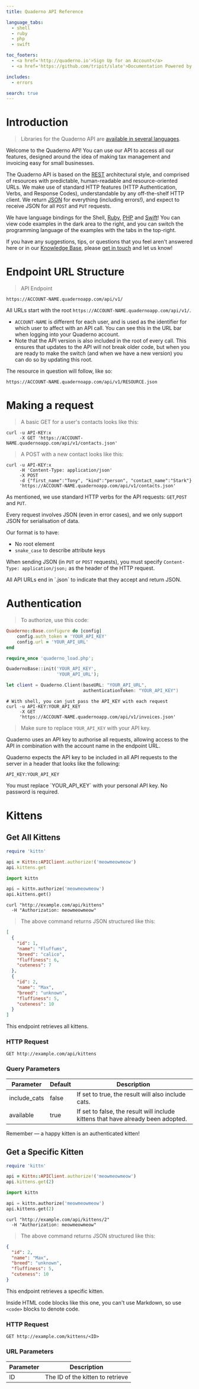 ```yaml
---
title: Quaderno API Reference

language_tabs:
  - shell
  - ruby
  - php
  - swift

toc_footers:
  - <a href='http://quaderno.io'>Sign Up for an Account</a>
  - <a href='https://github.com/tripit/slate'>Documentation Powered by Slate</a>

includes:
  - errors

search: true
---
```


# Introduction

> Libraries for the Quaderno API are [available in several languages](http://support.quaderno.io/article/100-our-api-libraries).

Welcome to the Quaderno API! You can use our API to access all our features, designed around the idea of making tax management and invoicing easy for small businesses.

The Quaderno API is based on the [REST](https://en.wikipedia.org/wiki/Representational_state_transfer) architectural style, and comprised of resources with predictable, human-readable and resource-oriented URLs. We make use of standard HTTP features (HTTP Authentication, Verbs, and Response Codes), understandable by any off-the-shelf HTTP client. We return [JSON](http://www.json.org/) for everything (including errors!), and expect to receive JSON for all `POST` and `PUT` requests.

We have language bindings for the Shell, [Ruby](https://github.com/quaderno/quaderno-ruby), [PHP](https://github.com/quaderno/quaderno-php) and [Swift](https://github.com/quaderno/quaderno-swift)! You can view code examples in the dark area to the right, and you can switch the programming language of the examples with the tabs in the top-right.

If you have any suggestions, tips, or questions that you feel aren't answered here or in our [Knowledge Base](http://support.quaderno.io), please [get in touch](mailto:hello@quaderno.io) and let us know!

# Endpoint URL Structure

> API Endpoint

```
https://ACCOUNT-NAME.quadernoapp.com/api/v1/
```

All URLs start with the root `https://ACCOUNT-NAME.quadernoapp.com/api/v1/`.

- `ACCOUNT-NAME` is different for each user, and is used as the identifier for which user to affect with an API call. You can see this in the URL bar when logging into your Quaderno account.
- Note that the API version is also included in the root of every call. This ensures that updates to the API will not break older code, but when you are ready to make the switch (and when we have a new version) you can do so by updating this root.

The resource in question will follow, like so:

`https://ACCOUNT-NAME.quadernoapp.com/api/v1/RESOURCE.json`

# Making a request

> A basic GET for a user's contacts looks like this:

```
curl -u API-KEY:x
     -X GET 'https://ACCOUNT-NAME.quadernoapp.com/api/v1/contacts.json'
```

> A POST with a new contact looks like this:

```
curl -u API-KEY:x
     -H 'Content-Type: application/json'
     -X POST
     -d {"first_name":"Tony", "kind":"person", "contact_name":"Stark"}
     'https://ACCOUNT-NAME.quadernoapp.com/api/v1/contacts.json'
```

As mentioned, we use standard HTTP verbs for the API requests: `GET`,`POST` and `PUT`.

Every request involves JSON (even in error cases), and we only support JSON for serialisation of data.

Our format is to have:

- No root element
- `snake_case` to describe attribute keys

When sending JSON (in `PUT` or `POST` requests), you must specify `Content-Type: application/json;` as the header of the HTTP request.

<aside class="notice">
All API URLs end in `.json` to indicate that they accept and return JSON.
</aside>

# Authentication

> To authorize, use this code:

```ruby
Quaderno::Base.configure do |config|
    config.auth_token = 'YOUR_API_KEY'
    config.url = 'YOUR_API_URL'
end
```

```php
require_once 'quaderno_load.php';

QuadernoBase::init('YOUR_API_KEY',
                   'YOUR_API_URL');
```

```swift
let client = Quaderno.Client(baseURL: "YOUR_API_URL",
							 authenticationToken: "YOUR_API_KEY")
```

```shell
# With shell, you can just pass the API_KEY with each request
curl -u API-KEY:YOUR_API_KEY
     -X GET
     'https://ACCOUNT-NAME.quadernoapp.com/api/v1/invoices.json'
```

> Make sure to replace `YOUR_API_KEY` with your API key.

Quaderno uses an API key to authorise all requests, allowing access to the API in combination with the account name in the endpoint URL.

Quaderno expects the API key to be included in all API requests to the server in a header that looks like the following:

`API_KEY:YOUR_API_KEY`

<aside class="notice">
You must replace `YOUR_API_KEY` with your personal API key.
No password is required.
</aside>

# Kittens

## Get All Kittens

```ruby
require 'kittn'

api = Kittn::APIClient.authorize!('meowmeowmeow')
api.kittens.get
```

```python
import kittn

api = kittn.authorize('meowmeowmeow')
api.kittens.get()
```

```shell
curl "http://example.com/api/kittens"
  -H "Authorization: meowmeowmeow"
```

> The above command returns JSON structured like this:

```json
[
  {
    "id": 1,
    "name": "Fluffums",
    "breed": "calico",
    "fluffiness": 6,
    "cuteness": 7
  },
  {
    "id": 2,
    "name": "Max",
    "breed": "unknown",
    "fluffiness": 5,
    "cuteness": 10
  }
]
```

This endpoint retrieves all kittens.

### HTTP Request

`GET http://example.com/api/kittens`

### Query Parameters

Parameter | Default | Description
--------- | ------- | -----------
include_cats | false | If set to true, the result will also include cats.
available | true | If set to false, the result will include kittens that have already been adopted.

<aside class="success">
Remember — a happy kitten is an authenticated kitten!
</aside>

## Get a Specific Kitten

```ruby
require 'kittn'

api = Kittn::APIClient.authorize!('meowmeowmeow')
api.kittens.get(2)
```

```python
import kittn

api = kittn.authorize('meowmeowmeow')
api.kittens.get(2)
```

```shell
curl "http://example.com/api/kittens/2"
  -H "Authorization: meowmeowmeow"
```

> The above command returns JSON structured like this:

```json
{
  "id": 2,
  "name": "Max",
  "breed": "unknown",
  "fluffiness": 5,
  "cuteness": 10
}
```

This endpoint retrieves a specific kitten.

<aside class="warning">Inside HTML code blocks like this one, you can't use Markdown, so use <code>&lt;code&gt;</code> blocks to denote code.</aside>

### HTTP Request

`GET http://example.com/kittens/<ID>`

### URL Parameters

Parameter | Description
--------- | -----------
ID | The ID of the kitten to retrieve
